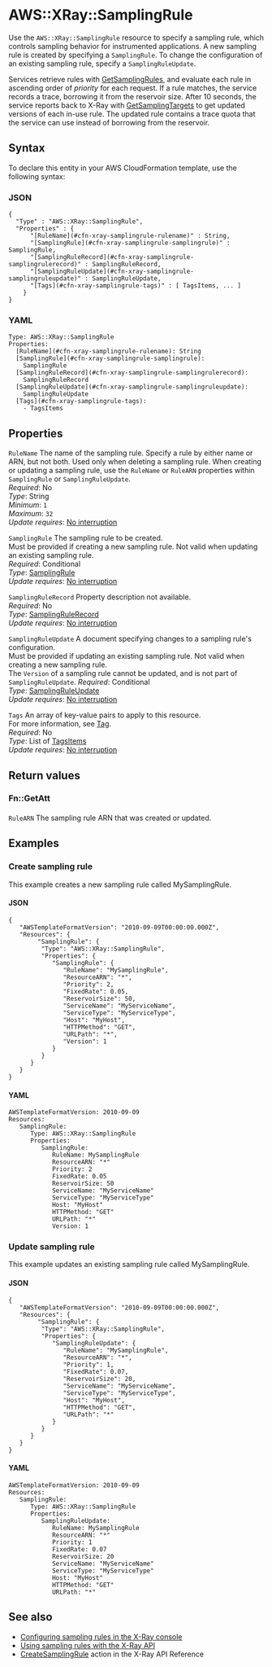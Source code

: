 # AWS::XRay::SamplingRule<a name="aws-resource-xray-samplingrule"></a>

Use the `AWS::XRay::SamplingRule` resource to specify a sampling rule, which controls sampling behavior for instrumented applications\. A new sampling rule is created by specifying a `SamplingRule`\. To change the configuration of an existing sampling rule, specify a `SamplingRuleUpdate`\. 

Services retrieve rules with [GetSamplingRules](https://docs.aws.amazon.com/xray/latest/api/API_GetSamplingRules.html), and evaluate each rule in ascending order of *priority* for each request\. If a rule matches, the service records a trace, borrowing it from the reservoir size\. After 10 seconds, the service reports back to X\-Ray with [GetSamplingTargets](https://docs.aws.amazon.com/xray/latest/api/API_GetSamplingTargets.html) to get updated versions of each in\-use rule\. The updated rule contains a trace quota that the service can use instead of borrowing from the reservoir\. 

## Syntax<a name="aws-resource-xray-samplingrule-syntax"></a>

To declare this entity in your AWS CloudFormation template, use the following syntax:

### JSON<a name="aws-resource-xray-samplingrule-syntax.json"></a>

```
{
  "Type" : "AWS::XRay::SamplingRule",
  "Properties" : {
      "[RuleName](#cfn-xray-samplingrule-rulename)" : String,
      "[SamplingRule](#cfn-xray-samplingrule-samplingrule)" : SamplingRule,
      "[SamplingRuleRecord](#cfn-xray-samplingrule-samplingrulerecord)" : SamplingRuleRecord,
      "[SamplingRuleUpdate](#cfn-xray-samplingrule-samplingruleupdate)" : SamplingRuleUpdate,
      "[Tags](#cfn-xray-samplingrule-tags)" : [ TagsItems, ... ]
    }
}
```

### YAML<a name="aws-resource-xray-samplingrule-syntax.yaml"></a>

```
Type: AWS::XRay::SamplingRule
Properties: 
  [RuleName](#cfn-xray-samplingrule-rulename): String
  [SamplingRule](#cfn-xray-samplingrule-samplingrule): 
    SamplingRule
  [SamplingRuleRecord](#cfn-xray-samplingrule-samplingrulerecord): 
    SamplingRuleRecord
  [SamplingRuleUpdate](#cfn-xray-samplingrule-samplingruleupdate): 
    SamplingRuleUpdate
  [Tags](#cfn-xray-samplingrule-tags): 
    - TagsItems
```

## Properties<a name="aws-resource-xray-samplingrule-properties"></a>

`RuleName`  <a name="cfn-xray-samplingrule-rulename"></a>
The name of the sampling rule\. Specify a rule by either name or ARN, but not both\. Used only when deleting a sampling rule\. When creating or updating a sampling rule, use the `RuleName` or `RuleARN` properties within `SamplingRule` or `SamplingRuleUpdate`\.  
*Required*: No  
*Type*: String  
*Minimum*: `1`  
*Maximum*: `32`  
*Update requires*: [No interruption](https://docs.aws.amazon.com/AWSCloudFormation/latest/UserGuide/using-cfn-updating-stacks-update-behaviors.html#update-no-interrupt)

`SamplingRule`  <a name="cfn-xray-samplingrule-samplingrule"></a>
The sampling rule to be created\.  
Must be provided if creating a new sampling rule\. Not valid when updating an existing sampling rule\.  
*Required*: Conditional  
*Type*: [SamplingRule](aws-properties-xray-samplingrule-samplingrule.md)  
*Update requires*: [No interruption](https://docs.aws.amazon.com/AWSCloudFormation/latest/UserGuide/using-cfn-updating-stacks-update-behaviors.html#update-no-interrupt)

`SamplingRuleRecord`  <a name="cfn-xray-samplingrule-samplingrulerecord"></a>
Property description not available\.  
*Required*: No  
*Type*: [SamplingRuleRecord](aws-properties-xray-samplingrule-samplingrulerecord.md)  
*Update requires*: [No interruption](https://docs.aws.amazon.com/AWSCloudFormation/latest/UserGuide/using-cfn-updating-stacks-update-behaviors.html#update-no-interrupt)

`SamplingRuleUpdate`  <a name="cfn-xray-samplingrule-samplingruleupdate"></a>
A document specifying changes to a sampling rule's configuration\.  
Must be provided if updating an existing sampling rule\. Not valid when creating a new sampling rule\.  
The `Version` of a sampling rule cannot be updated, and is not part of `SamplingRuleUpdate`\.
*Required*: Conditional  
*Type*: [SamplingRuleUpdate](aws-properties-xray-samplingrule-samplingruleupdate.md)  
*Update requires*: [No interruption](https://docs.aws.amazon.com/AWSCloudFormation/latest/UserGuide/using-cfn-updating-stacks-update-behaviors.html#update-no-interrupt)

`Tags`  <a name="cfn-xray-samplingrule-tags"></a>
An array of key\-value pairs to apply to this resource\.  
For more information, see [Tag](https://docs.aws.amazon.com/AWSCloudFormation/latest/UserGuide/aws-properties-resource-tags.html)\.  
*Required*: No  
*Type*: List of [TagsItems](aws-properties-xray-samplingrule-tagsitems.md)  
*Update requires*: [No interruption](https://docs.aws.amazon.com/AWSCloudFormation/latest/UserGuide/using-cfn-updating-stacks-update-behaviors.html#update-no-interrupt)

## Return values<a name="aws-resource-xray-samplingrule-return-values"></a>

### Fn::GetAtt<a name="aws-resource-xray-samplingrule-return-values-fn--getatt"></a>

#### <a name="aws-resource-xray-samplingrule-return-values-fn--getatt-fn--getatt"></a>

`RuleARN`  <a name="RuleARN-fn::getatt"></a>
The sampling rule ARN that was created or updated\.

## Examples<a name="aws-resource-xray-samplingrule--examples"></a>



### Create sampling rule<a name="aws-resource-xray-samplingrule--examples--Create_sampling_rule"></a>

This example creates a new sampling rule called MySamplingRule\.

#### JSON<a name="aws-resource-xray-samplingrule--examples--Create_sampling_rule--json"></a>

```
{
   "AWSTemplateFormatVersion": "2010-09-09T00:00:00.000Z",
   "Resources": {
        "SamplingRule": {
         "Type": "AWS::XRay::SamplingRule",
         "Properties": {
            "SamplingRule": {
               "RuleName": "MySamplingRule",
               "ResourceARN": "*",
               "Priority": 2,
               "FixedRate": 0.05,
               "ReservoirSize": 50,
               "ServiceName": "MyServiceName",
               "ServiceType": "MyServiceType",
               "Host": "MyHost",
               "HTTPMethod": "GET",
               "URLPath": "*",
               "Version": 1
            }
         }
      }
   }
}
```

#### YAML<a name="aws-resource-xray-samplingrule--examples--Create_sampling_rule--yaml"></a>

```
AWSTemplateFormatVersion: 2010-09-09
Resources:
   SamplingRule:
      Type: AWS::XRay::SamplingRule
      Properties:
         SamplingRule:
            RuleName: MySamplingRule
            ResourceARN: "*"
            Priority: 2
            FixedRate: 0.05
            ReservoirSize: 50
            ServiceName: "MyServiceName"
            ServiceType: "MyServiceType"
            Host: "MyHost"
            HTTPMethod: "GET"
            URLPath: "*"
            Version: 1
```

### Update sampling rule<a name="aws-resource-xray-samplingrule--examples--Update_sampling_rule"></a>

This example updates an existing sampling rule called MySamplingRule\.

#### JSON<a name="aws-resource-xray-samplingrule--examples--Update_sampling_rule--json"></a>

```
{
   "AWSTemplateFormatVersion": "2010-09-09T00:00:00.000Z",
   "Resources": {
        "SamplingRule": {
         "Type": "AWS::XRay::SamplingRule",
         "Properties": {
            "SamplingRuleUpdate": {
               "RuleName": "MySamplingRule",
               "ResourceARN": "*",
               "Priority": 1,
               "FixedRate": 0.07,
               "ReservoirSize": 20,
               "ServiceName": "MyServiceName",
               "ServiceType": "MyServiceType",
               "Host": "MyHost",
               "HTTPMethod": "GET",
               "URLPath": "*"
            }
         }
      }
   }
}
```

#### YAML<a name="aws-resource-xray-samplingrule--examples--Update_sampling_rule--yaml"></a>

```
AWSTemplateFormatVersion: 2010-09-09
Resources:
   SamplingRule:
      Type: AWS::XRay::SamplingRule
      Properties:
         SamplingRuleUpdate:
            RuleName: MySamplingRule
            ResourceARN: "*"
            Priority: 1
            FixedRate: 0.07
            ReservoirSize: 20
            ServiceName: "MyServiceName"
            ServiceType: "MyServiceType"
            Host: "MyHost"
            HTTPMethod: "GET"
            URLPath: "*"
```

## See also<a name="aws-resource-xray-samplingrule--seealso"></a>
+ [Configuring sampling rules in the X\-Ray console](https://docs.aws.amazon.com/xray/latest/devguide/xray-console-sampling.html)
+ [Using sampling rules with the X\-Ray API](https://docs.aws.amazon.com/xray/latest/devguide/xray-api-sampling.html)
+ [CreateSamplingRule](https://docs.aws.amazon.com/xray/latest/api/API_CreateSamplingRule.html) action in the X\-Ray API Reference

